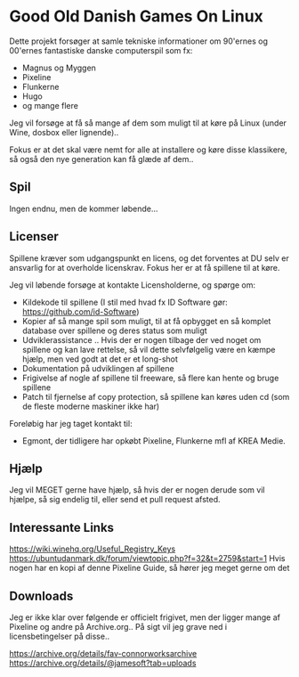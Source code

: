 # Good Old Danish Games On Linux

Dette projekt forsøger at samle tekniske informationer om 90'ernes og 00'ernes fantastiske danske computerspil som fx:

  * Magnus og Myggen
  * Pixeline
  * Flunkerne
  * Hugo
  * og mange flere

Jeg vil forsøge at få så mange af dem som muligt til at køre på Linux (under Wine, dosbox eller lignende)..

Fokus er at det skal være nemt for alle at installere og køre disse klassikere, så også den nye generation kan få glæde af dem..

## Spil

Ingen endnu, men de kommer løbende...


## Licenser

Spillene kræver som udgangspunkt en licens, og det forventes at DU selv er ansvarlig for at overholde licenskrav. 
Fokus her er at få spillene til at køre.

Jeg vil løbende forsøge at kontakte Licensholderne, og spørge om:

  * Kildekode til spillene (I stil med hvad fx ID Software gør: https://github.com/id-Software)
  * Kopier af så mange spil som muligt, til at få opbygget en så komplet database over spillene og deres status som muligt
  * Udviklerassistance .. Hvis der er nogen tilbage der ved noget om spillene og kan lave rettelse, så vil dette selvfølgelig være en kæmpe hjælp, men ved godt at det er et long-shot
  * Dokumentation på udviklingen af spillene
  * Frigivelse af nogle af spillene til freeware, så flere kan hente og bruge spillene
  * Patch til fjernelse af copy protection, så spillene kan køres uden cd (som de fleste moderne maskiner ikke har)

Foreløbig har jeg taget kontakt til:
  * Egmont, der tidligere har opkøbt Pixeline, Flunkerne mfl af KREA Medie.


## Hjælp

Jeg vil MEGET gerne have hjælp, så hvis der er nogen derude som vil hjælpe, så sig endelig til, eller send et pull request afsted.

## Interessante Links

https://wiki.winehq.org/Useful_Registry_Keys
https://ubuntudanmark.dk/forum/viewtopic.php?f=32&t=2759&start=1 Hvis nogen har en kopi af denne Pixeline Guide, så hører jeg meget gerne om det

## Downloads

Jeg er ikke klar over følgende er officielt frigivet, men der ligger mange
af Pixeline og andre på Archive.org.. På sigt vil jeg grave ned i
licensbetingelser på disse..

https://archive.org/details/fav-connorworksarchive
https://archive.org/details/@jamesoft?tab=uploads